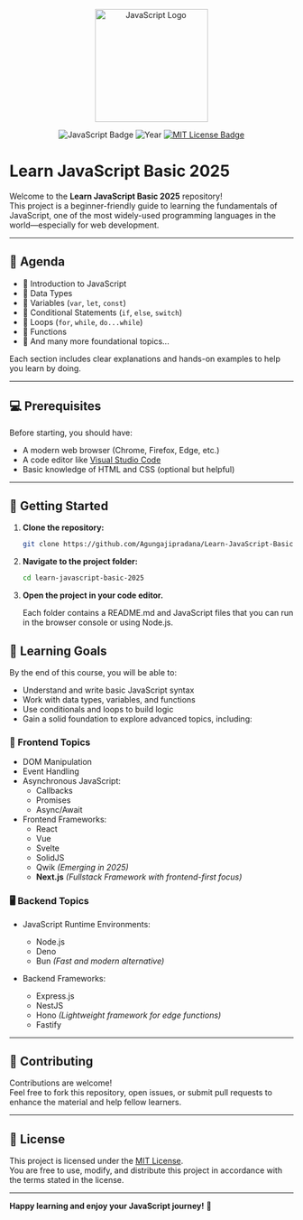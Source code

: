 <p align="center">
  <a href="https://developer.mozilla.org/en-US/docs/Web/JavaScript" target="_blank">
    <img src="https://upload.wikimedia.org/wikipedia/commons/6/6a/JavaScript-logo.png" width="200" alt="JavaScript Logo">
  </a>
</p>

<p align="center">
  <img src="https://img.shields.io/badge/JavaScript-Basics-yellow" alt="JavaScript Badge">
  <img src="https://img.shields.io/badge/Year-2025-blue" alt="Year">
   <a href="./LICENSE"><img src="https://img.shields.io/badge/License-MIT-green.svg" alt="MIT License Badge"></a>
</p>

# Learn JavaScript Basic 2025

Welcome to the **Learn JavaScript Basic 2025** repository!  
This project is a beginner-friendly guide to learning the fundamentals of JavaScript, one of the most widely-used programming languages in the world—especially for web development.

---

## 📘 Agenda

- 📌 Introduction to JavaScript  
- 📌 Data Types  
- 📌 Variables (`var`, `let`, `const`)  
- 📌 Conditional Statements (`if`, `else`, `switch`)  
- 📌 Loops (`for`, `while`, `do...while`)  
- 📌 Functions  
- 📌 And many more foundational topics...

Each section includes clear explanations and hands-on examples to help you learn by doing.

---

## 💻 Prerequisites

Before starting, you should have:

- A modern web browser (Chrome, Firefox, Edge, etc.)
- A code editor like [Visual Studio Code](https://code.visualstudio.com/)
- Basic knowledge of HTML and CSS (optional but helpful)

---

## 🚀 Getting Started

1. **Clone the repository:**

   ```bash
   git clone https://github.com/Agungajipradana/Learn-JavaScript-Basic-2025
   ```

2. **Navigate to the project folder:**

   ```bash
   cd learn-javascript-basic-2025
   ```

3. **Open the project in your code editor.**

    Each folder contains a README.md and JavaScript files that you can run in the browser console or using Node.js.

## 🎯 Learning Goals

By the end of this course, you will be able to:

- Understand and write basic JavaScript syntax
- Work with data types, variables, and functions
- Use conditionals and loops to build logic
- Gain a solid foundation to explore advanced topics, including:

### 🔧 Frontend Topics

- DOM Manipulation
- Event Handling
- Asynchronous JavaScript:
  - Callbacks
  - Promises
  - Async/Await
- Frontend Frameworks:
  - React
  - Vue
  - Svelte
  - SolidJS
  - Qwik *(Emerging in 2025)*
  - **Next.js** *(Fullstack Framework with frontend-first focus)*

### 🖥️ Backend Topics

- JavaScript Runtime Environments:
  - Node.js
  - Deno
  - Bun *(Fast and modern alternative)*

- Backend Frameworks:
  - Express.js
  - NestJS
  - Hono *(Lightweight framework for edge functions)*
  - Fastify

---

## 🤝 Contributing

Contributions are welcome!  
Feel free to fork this repository, open issues, or submit pull requests to enhance the material and help fellow learners.

---

## 📄 License

This project is licensed under the [MIT License](./LICENSE).  
You are free to use, modify, and distribute this project in accordance with the terms stated in the license.

---

**Happy learning and enjoy your JavaScript journey!** 🚀
